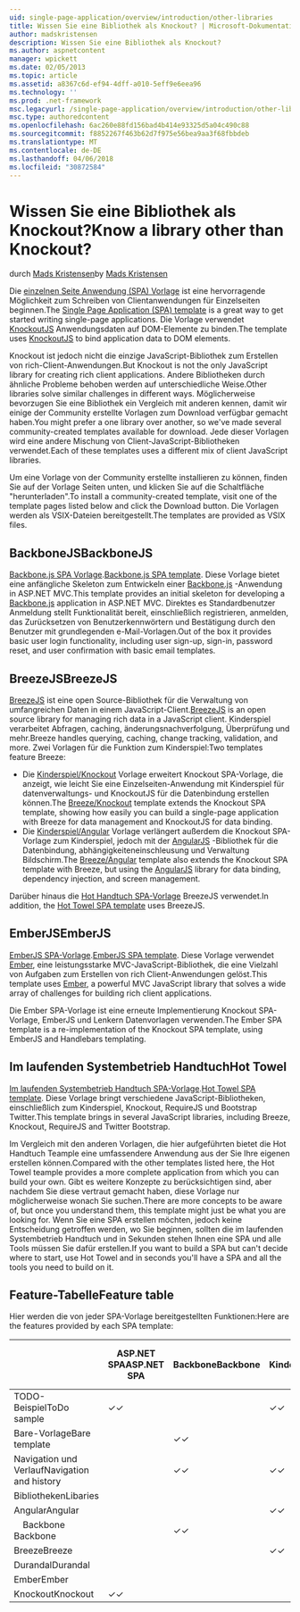 ```yaml
---
uid: single-page-application/overview/introduction/other-libraries
title: Wissen Sie eine Bibliothek als Knockout? | Microsoft-Dokumentation
author: madskristensen
description: Wissen Sie eine Bibliothek als Knockout?
ms.author: aspnetcontent
manager: wpickett
ms.date: 02/05/2013
ms.topic: article
ms.assetid: a8367c6d-ef94-4dff-a010-5eff9e6eea96
ms.technology: ''
ms.prod: .net-framework
msc.legacyurl: /single-page-application/overview/introduction/other-libraries
msc.type: authoredcontent
ms.openlocfilehash: 6ac260e88fd156bad4b414e93325d5a04c490c88
ms.sourcegitcommit: f8852267f463b62d7f975e56bea9aa3f68fbbdeb
ms.translationtype: MT
ms.contentlocale: de-DE
ms.lasthandoff: 04/06/2018
ms.locfileid: "30872584"
---
```

<a name="know-a-library-other-than-knockout"></a><span data-ttu-id="9d65d-104">Wissen Sie eine Bibliothek als Knockout?</span><span class="sxs-lookup"><span data-stu-id="9d65d-104">Know a library other than Knockout?</span></span>
====================
<span data-ttu-id="9d65d-105">durch [Mads Kristensen](https://github.com/madskristensen)</span><span class="sxs-lookup"><span data-stu-id="9d65d-105">by [Mads Kristensen](https://github.com/madskristensen)</span></span>

<span data-ttu-id="9d65d-106">Die [einzelnen Seite Anwendung (SPA) Vorlage](knockoutjs-template.md) ist eine hervorragende Möglichkeit zum Schreiben von Clientanwendungen für Einzelseiten beginnen.</span><span class="sxs-lookup"><span data-stu-id="9d65d-106">The [Single Page Application (SPA) template](knockoutjs-template.md) is a great way to get started writing single-page applications.</span></span> <span data-ttu-id="9d65d-107">Die Vorlage verwendet [KnockoutJS](http://knockoutjs.com/) Anwendungsdaten auf DOM-Elemente zu binden.</span><span class="sxs-lookup"><span data-stu-id="9d65d-107">The template uses [KnockoutJS](http://knockoutjs.com/) to bind application data to DOM elements.</span></span>

<span data-ttu-id="9d65d-108">Knockout ist jedoch nicht die einzige JavaScript-Bibliothek zum Erstellen von rich-Client-Anwendungen.</span><span class="sxs-lookup"><span data-stu-id="9d65d-108">But Knockout is not the only JavaScript library for creating rich client applications.</span></span> <span data-ttu-id="9d65d-109">Andere Bibliotheken durch ähnliche Probleme behoben werden auf unterschiedliche Weise.</span><span class="sxs-lookup"><span data-stu-id="9d65d-109">Other libraries solve similar challenges in different ways.</span></span> <span data-ttu-id="9d65d-110">Möglicherweise bevorzugen Sie eine Bibliothek ein Vergleich mit anderen kennen, damit wir einige der Community erstellte Vorlagen zum Download verfügbar gemacht haben.</span><span class="sxs-lookup"><span data-stu-id="9d65d-110">You might prefer a one library over another, so we've made several community-created templates available for download.</span></span> <span data-ttu-id="9d65d-111">Jede dieser Vorlagen wird eine andere Mischung von Client-JavaScript-Bibliotheken verwendet.</span><span class="sxs-lookup"><span data-stu-id="9d65d-111">Each of these templates uses a different mix of client JavaScript libraries.</span></span>

<span data-ttu-id="9d65d-112">Um eine Vorlage von der Community erstellte installieren zu können, finden Sie auf der Vorlage Seiten unten, und klicken Sie auf die Schaltfläche "herunterladen".</span><span class="sxs-lookup"><span data-stu-id="9d65d-112">To install a community-created template, visit one of the template pages listed below and click the Download button.</span></span> <span data-ttu-id="9d65d-113">Die Vorlagen werden als VSIX-Dateien bereitgestellt.</span><span class="sxs-lookup"><span data-stu-id="9d65d-113">The templates are provided as VSIX files.</span></span>

## <a name="backbonejs"></a><span data-ttu-id="9d65d-114">BackboneJS</span><span class="sxs-lookup"><span data-stu-id="9d65d-114">BackboneJS</span></span>

<span data-ttu-id="9d65d-115">[Backbone.js SPA Vorlage](../templates/backbonejs-template.md).</span><span class="sxs-lookup"><span data-stu-id="9d65d-115">[Backbone.js SPA template](../templates/backbonejs-template.md).</span></span> <span data-ttu-id="9d65d-116">Diese Vorlage bietet eine anfängliche Skeleton zum Entwickeln einer [Backbone.js](http://backbonejs.org/) -Anwendung in ASP.NET MVC.</span><span class="sxs-lookup"><span data-stu-id="9d65d-116">This template provides an initial skeleton for developing a [Backbone.js](http://backbonejs.org/) application in ASP.NET MVC.</span></span> <span data-ttu-id="9d65d-117">Direktes es Standardbenutzer Anmeldung stellt Funktionalität bereit, einschließlich registrieren, anmelden, das Zurücksetzen von Benutzerkennwörtern und Bestätigung durch den Benutzer mit grundlegenden e-Mail-Vorlagen.</span><span class="sxs-lookup"><span data-stu-id="9d65d-117">Out of the box it provides basic user login functionality, including user sign-up, sign-in, password reset, and user confirmation with basic email templates.</span></span>

## <a name="breezejs"></a><span data-ttu-id="9d65d-118">BreezeJS</span><span class="sxs-lookup"><span data-stu-id="9d65d-118">BreezeJS</span></span>

<span data-ttu-id="9d65d-119">[BreezeJS](http://www.breezejs.com/?utm_source=ms-spa) ist eine open Source-Bibliothek für die Verwaltung von umfangreichen Daten in einem JavaScript-Client.</span><span class="sxs-lookup"><span data-stu-id="9d65d-119">[BreezeJS](http://www.breezejs.com/?utm_source=ms-spa) is an open source library for managing rich data in a JavaScript client.</span></span> <span data-ttu-id="9d65d-120">Kinderspiel verarbeitet Abfragen, caching, änderungsnachverfolgung, Überprüfung und mehr.</span><span class="sxs-lookup"><span data-stu-id="9d65d-120">Breeze handles querying, caching, change tracking, validation, and more.</span></span> <span data-ttu-id="9d65d-121">Zwei Vorlagen für die Funktion zum Kinderspiel:</span><span class="sxs-lookup"><span data-stu-id="9d65d-121">Two templates feature Breeze:</span></span>

- <span data-ttu-id="9d65d-122">Die [Kinderspiel/Knockout](../templates/breezeknockout-template.md) Vorlage erweitert Knockout SPA-Vorlage, die anzeigt, wie leicht Sie eine Einzelseiten-Anwendung mit Kinderspiel für datenverwaltungs- und KnockoutJS für die Datenbindung erstellen können.</span><span class="sxs-lookup"><span data-stu-id="9d65d-122">The [Breeze/Knockout](../templates/breezeknockout-template.md) template extends the Knockout SPA template, showing how easily you can build a single-page application with Breeze for data management and KnockoutJS for data binding.</span></span>
- <span data-ttu-id="9d65d-123">Die [Kinderspiel/Angular](../templates/breezeangular-template.md) Vorlage verlängert außerdem die Knockout SPA-Vorlage zum Kinderspiel, jedoch mit der [AngularJS](http://angularjs.org) -Bibliothek für die Datenbindung, abhängigkeiteneinschleusung und Verwaltung Bildschirm.</span><span class="sxs-lookup"><span data-stu-id="9d65d-123">The [Breeze/Angular](../templates/breezeangular-template.md) template also extends the Knockout SPA template with Breeze, but using the [AngularJS](http://angularjs.org) library for data binding, dependency injection, and screen management.</span></span>

<span data-ttu-id="9d65d-124">Darüber hinaus die [Hot Handtuch SPA-Vorlage](../templates/hottowel-template.md) BreezeJS verwendet.</span><span class="sxs-lookup"><span data-stu-id="9d65d-124">In addition, the [Hot Towel SPA template](../templates/hottowel-template.md) uses BreezeJS.</span></span>

## <a name="emberjs"></a><span data-ttu-id="9d65d-125">EmberJS</span><span class="sxs-lookup"><span data-stu-id="9d65d-125">EmberJS</span></span>

<span data-ttu-id="9d65d-126">[EmberJS SPA-Vorlage](../templates/emberjs-template.md).</span><span class="sxs-lookup"><span data-stu-id="9d65d-126">[EmberJS SPA template](../templates/emberjs-template.md).</span></span> <span data-ttu-id="9d65d-127">Diese Vorlage verwendet [Ember](http://emberjs.com/), eine leistungsstarke MVC-JavaScript-Bibliothek, die eine Vielzahl von Aufgaben zum Erstellen von rich Client-Anwendungen gelöst.</span><span class="sxs-lookup"><span data-stu-id="9d65d-127">This template uses [Ember](http://emberjs.com/), a powerful MVC JavaScript library that solves a wide array of challenges for building rich client applications.</span></span>

<span data-ttu-id="9d65d-128">Die Ember SPA-Vorlage ist eine erneute Implementierung Knockout SPA-Vorlage, EmberJS und Lenkern Datenvorlagen verwenden.</span><span class="sxs-lookup"><span data-stu-id="9d65d-128">The Ember SPA template is a re-implementation of the Knockout SPA template, using EmberJS and Handlebars templating.</span></span>

## <a name="hot-towel"></a><span data-ttu-id="9d65d-129">Im laufenden Systembetrieb Handtuch</span><span class="sxs-lookup"><span data-stu-id="9d65d-129">Hot Towel</span></span>

<span data-ttu-id="9d65d-130">[Im laufenden Systembetrieb Handtuch SPA-Vorlage](../templates/hottowel-template.md).</span><span class="sxs-lookup"><span data-stu-id="9d65d-130">[Hot Towel SPA template](../templates/hottowel-template.md).</span></span> <span data-ttu-id="9d65d-131">Diese Vorlage bringt verschiedene JavaScript-Bibliotheken, einschließlich zum Kinderspiel, Knockout, RequireJS und Bootstrap Twitter.</span><span class="sxs-lookup"><span data-stu-id="9d65d-131">This template brings in several JavaScript libraries, including Breeze, Knockout, RequireJS and Twitter Bootstrap.</span></span>

<span data-ttu-id="9d65d-132">Im Vergleich mit den anderen Vorlagen, die hier aufgeführten bietet die Hot Handtuch Teample eine umfassendere Anwendung aus der Sie Ihre eigenen erstellen können.</span><span class="sxs-lookup"><span data-stu-id="9d65d-132">Compared with the other templates listed here, the Hot Towel teample provides a more complete application from which you can build your own.</span></span> <span data-ttu-id="9d65d-133">Gibt es weitere Konzepte zu berücksichtigen sind, aber nachdem Sie diese vertraut gemacht haben, diese Vorlage nur möglicherweise wonach Sie suchen.</span><span class="sxs-lookup"><span data-stu-id="9d65d-133">There are more concepts to be aware of, but once you understand them, this template might just be what you are looking for.</span></span> <span data-ttu-id="9d65d-134">Wenn Sie eine SPA erstellen möchten, jedoch keine Entscheidung getroffen werden, wo Sie beginnen, sollten die im laufenden Systembetrieb Handtuch und in Sekunden stehen Ihnen eine SPA und alle Tools müssen Sie dafür erstellen.</span><span class="sxs-lookup"><span data-stu-id="9d65d-134">If you want to build a SPA but can't decide where to start, use Hot Towel and in seconds you'll have a SPA and all the tools you need to build on it.</span></span>

## <a name="feature-table"></a><span data-ttu-id="9d65d-135">Feature-Tabelle</span><span class="sxs-lookup"><span data-stu-id="9d65d-135">Feature table</span></span>

<span data-ttu-id="9d65d-136">Hier werden die von jeder SPA-Vorlage bereitgestellten Funktionen:</span><span class="sxs-lookup"><span data-stu-id="9d65d-136">Here are the features provided by each SPA template:</span></span>


|                        | <span data-ttu-id="9d65d-137">ASP.NET SPA</span><span class="sxs-lookup"><span data-stu-id="9d65d-137">ASP.NET SPA</span></span> | <span data-ttu-id="9d65d-138">Backbone</span><span class="sxs-lookup"><span data-stu-id="9d65d-138">Backbone</span></span> | <span data-ttu-id="9d65d-139">Kinderspiel/Angular</span><span class="sxs-lookup"><span data-stu-id="9d65d-139">Breeze/Angular</span></span> | <span data-ttu-id="9d65d-140">Breeze/KO</span><span class="sxs-lookup"><span data-stu-id="9d65d-140">Breeze/KO</span></span> |  <span data-ttu-id="9d65d-141">Ember</span><span class="sxs-lookup"><span data-stu-id="9d65d-141">Ember</span></span>   | <span data-ttu-id="9d65d-142">Im laufenden Systembetrieb Handtuch</span><span class="sxs-lookup"><span data-stu-id="9d65d-142">Hot Towel</span></span> |
|------------------------|-------------|----------|----------------|-----------|----------|-----------|
|      <span data-ttu-id="9d65d-143">TODO-Beispiel</span><span class="sxs-lookup"><span data-stu-id="9d65d-143">ToDo sample</span></span>       |  <span data-ttu-id="9d65d-144">&#10003;</span><span class="sxs-lookup"><span data-stu-id="9d65d-144">&#10003;</span></span>   |          |    <span data-ttu-id="9d65d-145">&#10003;</span><span class="sxs-lookup"><span data-stu-id="9d65d-145">&#10003;</span></span>    | <span data-ttu-id="9d65d-146">&#10003;</span><span class="sxs-lookup"><span data-stu-id="9d65d-146">&#10003;</span></span>  | <span data-ttu-id="9d65d-147">&#10003;</span><span class="sxs-lookup"><span data-stu-id="9d65d-147">&#10003;</span></span> |           |
|     <span data-ttu-id="9d65d-148">Bare-Vorlage</span><span class="sxs-lookup"><span data-stu-id="9d65d-148">Bare template</span></span>      |             | <span data-ttu-id="9d65d-149">&#10003;</span><span class="sxs-lookup"><span data-stu-id="9d65d-149">&#10003;</span></span> |                |           |          | <span data-ttu-id="9d65d-150">&#10003;</span><span class="sxs-lookup"><span data-stu-id="9d65d-150">&#10003;</span></span>  |
| <span data-ttu-id="9d65d-151">Navigation und Verlauf</span><span class="sxs-lookup"><span data-stu-id="9d65d-151">Navigation and history</span></span> |             | <span data-ttu-id="9d65d-152">&#10003;</span><span class="sxs-lookup"><span data-stu-id="9d65d-152">&#10003;</span></span> |    <span data-ttu-id="9d65d-153">&#10003;</span><span class="sxs-lookup"><span data-stu-id="9d65d-153">&#10003;</span></span>    |           | <span data-ttu-id="9d65d-154">&#10003;</span><span class="sxs-lookup"><span data-stu-id="9d65d-154">&#10003;</span></span> | <span data-ttu-id="9d65d-155">&#10003;</span><span class="sxs-lookup"><span data-stu-id="9d65d-155">&#10003;</span></span>  |
|        <span data-ttu-id="9d65d-156">Bibliotheken</span><span class="sxs-lookup"><span data-stu-id="9d65d-156">Libaries</span></span>        |             |          |                |           |          |           |
|        <span data-ttu-id="9d65d-157">Angular</span><span class="sxs-lookup"><span data-stu-id="9d65d-157">Angular</span></span>         |             |          |    <span data-ttu-id="9d65d-158">&#10003;</span><span class="sxs-lookup"><span data-stu-id="9d65d-158">&#10003;</span></span>    |           |          |           |
|    <span data-ttu-id="9d65d-159">&#8195;Backbone</span><span class="sxs-lookup"><span data-stu-id="9d65d-159">&#8195;Backbone</span></span>     |             | <span data-ttu-id="9d65d-160">&#10003;</span><span class="sxs-lookup"><span data-stu-id="9d65d-160">&#10003;</span></span> |                |           |          |           |
|         <span data-ttu-id="9d65d-161">Breeze</span><span class="sxs-lookup"><span data-stu-id="9d65d-161">Breeze</span></span>         |             |          |    <span data-ttu-id="9d65d-162">&#10003;</span><span class="sxs-lookup"><span data-stu-id="9d65d-162">&#10003;</span></span>    | <span data-ttu-id="9d65d-163">&#10003;</span><span class="sxs-lookup"><span data-stu-id="9d65d-163">&#10003;</span></span>  |          | <span data-ttu-id="9d65d-164">&#10003;</span><span class="sxs-lookup"><span data-stu-id="9d65d-164">&#10003;</span></span>  |
|        <span data-ttu-id="9d65d-165">Durandal</span><span class="sxs-lookup"><span data-stu-id="9d65d-165">Durandal</span></span>        |             |          |                |           |          | <span data-ttu-id="9d65d-166">&#10003;</span><span class="sxs-lookup"><span data-stu-id="9d65d-166">&#10003;</span></span>  |
|         <span data-ttu-id="9d65d-167">Ember</span><span class="sxs-lookup"><span data-stu-id="9d65d-167">Ember</span></span>          |             |          |                |           | <span data-ttu-id="9d65d-168">&#10003;</span><span class="sxs-lookup"><span data-stu-id="9d65d-168">&#10003;</span></span> |           |
|        <span data-ttu-id="9d65d-169">Knockout</span><span class="sxs-lookup"><span data-stu-id="9d65d-169">Knockout</span></span>        |  <span data-ttu-id="9d65d-170">&#10003;</span><span class="sxs-lookup"><span data-stu-id="9d65d-170">&#10003;</span></span>   |          |                | <span data-ttu-id="9d65d-171">&#10003;</span><span class="sxs-lookup"><span data-stu-id="9d65d-171">&#10003;</span></span>  |          | <span data-ttu-id="9d65d-172">&#10003;</span><span class="sxs-lookup"><span data-stu-id="9d65d-172">&#10003;</span></span>  |

